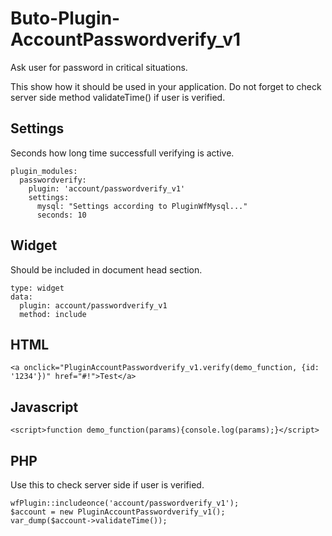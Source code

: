 # Buto-Plugin-AccountPasswordverify_v1
Ask user for password in critical situations.



This show how it should be used in your application. Do not forget to check server side method validateTime() if user is verified.

## Settings
Seconds how long time successfull verifying is active.
```
plugin_modules:
  passwordverify:
    plugin: 'account/passwordverify_v1'
    settings:
      mysql: "Settings according to PluginWfMysql..."
      seconds: 10
```


## Widget
Should be included in document head section.
```
type: widget
data:
  plugin: account/passwordverify_v1
  method: include
```
## HTML
```
<a onclick="PluginAccountPasswordverify_v1.verify(demo_function, {id: '1234'})" href="#!">Test</a>
```
## Javascript
```
<script>function demo_function(params){console.log(params);}</script>
```
## PHP
Use this to check server side if user is verified.
```
wfPlugin::includeonce('account/passwordverify_v1');
$account = new PluginAccountPasswordverify_v1();
var_dump($account->validateTime());
```
